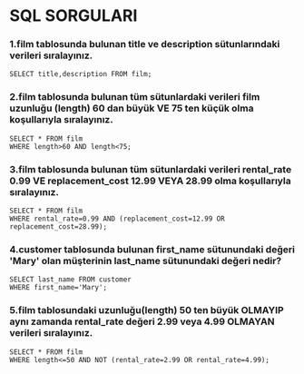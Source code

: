 # SQL SORGULARI

### 1.film tablosunda bulunan title ve description sütunlarındaki verileri sıralayınız.
```
SELECT title,description FROM film;
```
### 2.film tablosunda bulunan tüm sütunlardaki verileri film uzunluğu (length) 60 dan büyük VE 75 ten küçük olma koşullarıyla sıralayınız.
```
SELECT * FROM film
WHERE length>60 AND length<75;
```
### 3.film tablosunda bulunan tüm sütunlardaki verileri rental_rate 0.99 VE replacement_cost 12.99 VEYA 28.99 olma koşullarıyla sıralayınız.
```
SELECT * FROM film
WHERE rental_rate=0.99 AND (replacement_cost=12.99 OR replacement_cost=28.99);
```
### 4.customer tablosunda bulunan first_name sütunundaki değeri 'Mary' olan müşterinin last_name sütunundaki değeri nedir?
```
SELECT last_name FROM customer
WHERE first_name='Mary';
```
### 5.film tablosundaki uzunluğu(length) 50 ten büyük OLMAYIP aynı zamanda rental_rate değeri 2.99 veya 4.99 OLMAYAN verileri sıralayınız.
```
SELECT * FROM film
WHERE length<=50 AND NOT (rental_rate=2.99 OR rental_rate=4.99);
```
